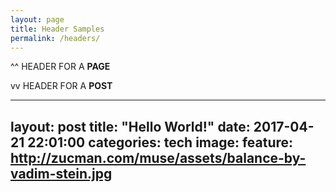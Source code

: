 ```yaml
---
layout: page
title: Header Samples
permalink: /headers/
---
```


^^ HEADER FOR A **PAGE**

vv HEADER FOR A **POST**

---
layout: post
title:  "Hello World!"
date:   2017-04-21 22:01:00
categories: tech
image:
  feature: http://zucman.com/muse/assets/balance-by-vadim-stein.jpg
---



